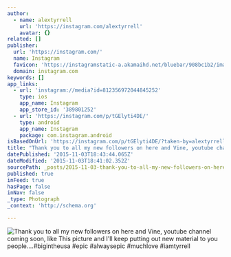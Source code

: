 ```yaml
---
author:
  - name: alextyrrell
    url: 'https://instagram.com/alextyrrell'
    avatar: {}
related: []
publisher:
  url: 'https://instagram.com/'
  name: Instagram
  favicon: 'https://instagramstatic-a.akamaihd.net/bluebar/908bc1b2/images/ico/favicon.ico'
  domain: instagram.com
keywords: []
app_links:
  - url: 'instagram://media?id=812356972044845252'
    type: ios
    app_name: Instagram
    app_store_id: '389801252'
  - url: 'https://instagram.com/p/tGElyti4DE/'
    type: android
    app_name: Instagram
    package: com.instagram.android
isBasedOnUrl: 'https://instagram.com/p/tGElyti4DE/?taken-by=alextyrrell'
title: "Thank you to all my new followers on here and Vine, youtube channel coming soon, like This picture and I'll keep putting out new material to you people....#bigintheusa #epic #alwaysepic #muchlove #iamtyrrell"
datePublished: '2015-11-03T18:43:44.065Z'
dateModified: '2015-11-03T18:41:02.352Z'
sourcePath: _posts/2015-11-03-thank-you-to-all-my-new-followers-on-here-and-vine-youtube.md
published: true
inFeed: true
hasPage: false
inNav: false
_type: Photograph
_context: 'http://schema.org'

---
```

![Thank you to all my new followers on here and Vine&comma; youtube channel coming soon&comma; like This picture and I'll keep putting out new material to you people&period;&period;&period;&period;&num;bigintheusa &num;epic &num;alwaysepic &num;muchlove &num;iamtyrrell](https://scontent.cdninstagram.com/hphotos-prn/t51.2885-15/e15/10693819_1472181709726853_1026847903_n.jpg)